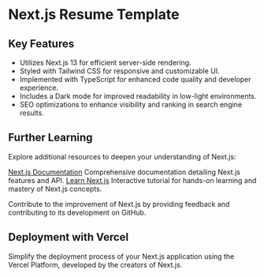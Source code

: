 # Next.js Resume Template


## Key Features

- Utilizes Next.js 13 for efficient server-side rendering.
- Styled with Tailwind CSS for responsive and customizable UI.
- Implemented with TypeScript for enhanced code quality and developer experience.
- Includes a Dark mode for improved readability in low-light environments.
- SEO optimizations to enhance visibility and ranking in search engine results.

## Further Learning
Explore additional resources to deepen your understanding of Next.js:

[Next.js Documentation](https://nextjs.org/docs) Comprehensive documentation detailing Next.js features and API.
[Learn Next.js](https://nextjs.org/learn) Interactive tutorial for hands-on learning and mastery of Next.js concepts.

Contribute to the improvement of Next.js by providing feedback and contributing to its development on GitHub.

## Deployment with Vercel
Simplify the deployment process of your Next.js application using the Vercel Platform, developed by the creators of Next.js.


